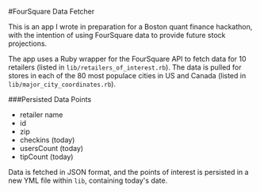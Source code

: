 #FourSquare Data Fetcher

This is an app I wrote in preparation for a Boston quant finance hackathon, with the intention of using FourSquare data to provide future stock projections.

The app uses a Ruby wrapper for the FourSquare API to fetch data for 10 retailers (listed in `lib/retailers_of_interest.rb`). The data is pulled for stores in each of the 80 most populace cities in US and Canada (listed in `lib/major_city_coordinates.rb`).

###Persisted Data Points
* retailer name
* id
* zip
* checkins (today)
* usersCount (today)
* tipCount (today)

Data is fetched in JSON format, and the points of interest is persisted in a new  YML file within `lib`, containing today's date.
